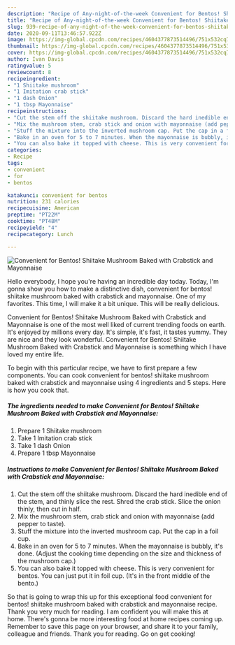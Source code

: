 ```yaml
---
description: "Recipe of Any-night-of-the-week Convenient for Bentos! Shiitake Mushroom Baked with Crabstick and Mayonnaise"
title: "Recipe of Any-night-of-the-week Convenient for Bentos! Shiitake Mushroom Baked with Crabstick and Mayonnaise"
slug: 939-recipe-of-any-night-of-the-week-convenient-for-bentos-shiitake-mushroom-baked-with-crabstick-and-mayonnaise
date: 2020-09-11T13:46:57.922Z
image: https://img-global.cpcdn.com/recipes/4604377873514496/751x532cq70/convenient-for-bentos-shiitake-mushroom-baked-with-crabstick-and-mayonnaise-recipe-main-photo.jpg
thumbnail: https://img-global.cpcdn.com/recipes/4604377873514496/751x532cq70/convenient-for-bentos-shiitake-mushroom-baked-with-crabstick-and-mayonnaise-recipe-main-photo.jpg
cover: https://img-global.cpcdn.com/recipes/4604377873514496/751x532cq70/convenient-for-bentos-shiitake-mushroom-baked-with-crabstick-and-mayonnaise-recipe-main-photo.jpg
author: Ivan Davis
ratingvalue: 5
reviewcount: 8
recipeingredient:
- "1 Shiitake mushroom"
- "1 Imitation crab stick"
- "1 dash Onion"
- "1 tbsp Mayonnaise"
recipeinstructions:
- "Cut the stem off the shiitake mushroom. Discard the hard inedible end of the stem, and thinly slice the rest. Shred the crab stick. Slice the onion thinly, then cut in half."
- "Mix the mushroom stem, crab stick and onion with mayonnaise (add pepper to taste)."
- "Stuff the mixture into the inverted mushroom cap. Put the cap in a foil cup."
- "Bake in an oven for 5 to 7 minutes. When the mayonnaise is bubbly, it&#39;s done. (Adjust the cooking time depending on the size and thickness of the mushroom cap.)"
- "You can also bake it topped with cheese. This is very convenient for bentos. You can just put it in foil cup. (It&#39;s in the front middle of the bento.)"
categories:
- Recipe
tags:
- convenient
- for
- bentos

katakunci: convenient for bentos 
nutrition: 231 calories
recipecuisine: American
preptime: "PT22M"
cooktime: "PT48M"
recipeyield: "4"
recipecategory: Lunch

---
```



![Convenient for Bentos! Shiitake Mushroom Baked with Crabstick and Mayonnaise](https://img-global.cpcdn.com/recipes/4604377873514496/751x532cq70/convenient-for-bentos-shiitake-mushroom-baked-with-crabstick-and-mayonnaise-recipe-main-photo.jpg)

Hello everybody, I hope you're having an incredible day today. Today, I'm gonna show you how to make a distinctive dish, convenient for bentos! shiitake mushroom baked with crabstick and mayonnaise. One of my favorites. This time, I will make it a bit unique. This will be really delicious.



Convenient for Bentos! Shiitake Mushroom Baked with Crabstick and Mayonnaise is one of the most well liked of current trending foods on earth. It's enjoyed by millions every day. It's simple, it's fast, it tastes yummy. They are nice and they look wonderful. Convenient for Bentos! Shiitake Mushroom Baked with Crabstick and Mayonnaise is something which I have loved my entire life.


To begin with this particular recipe, we have to first prepare a few components. You can cook convenient for bentos! shiitake mushroom baked with crabstick and mayonnaise using 4 ingredients and 5 steps. Here is how you cook that.

<!--inarticleads1-->

##### The ingredients needed to make Convenient for Bentos! Shiitake Mushroom Baked with Crabstick and Mayonnaise:

1. Prepare 1 Shiitake mushroom
1. Take 1 Imitation crab stick
1. Take 1 dash Onion
1. Prepare 1 tbsp Mayonnaise




<!--inarticleads2-->

##### Instructions to make Convenient for Bentos! Shiitake Mushroom Baked with Crabstick and Mayonnaise:

1. Cut the stem off the shiitake mushroom. Discard the hard inedible end of the stem, and thinly slice the rest. Shred the crab stick. Slice the onion thinly, then cut in half.
1. Mix the mushroom stem, crab stick and onion with mayonnaise (add pepper to taste).
1. Stuff the mixture into the inverted mushroom cap. Put the cap in a foil cup.
1. Bake in an oven for 5 to 7 minutes. When the mayonnaise is bubbly, it&#39;s done. (Adjust the cooking time depending on the size and thickness of the mushroom cap.)
1. You can also bake it topped with cheese. This is very convenient for bentos. You can just put it in foil cup. (It&#39;s in the front middle of the bento.)




So that is going to wrap this up for this exceptional food convenient for bentos! shiitake mushroom baked with crabstick and mayonnaise recipe. Thank you very much for reading. I am confident you will make this at home. There's gonna be more interesting food at home recipes coming up. Remember to save this page on your browser, and share it to your family, colleague and friends. Thank you for reading. Go on get cooking!
